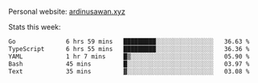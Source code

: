 Personal website: [ardinusawan.xyz](https://ardinusawan.xyz)

Stats this week:
<!--START_SECTION:waka-->

```txt
Go              6 hrs 59 mins   █████████░░░░░░░░░░░░░░░░   36.63 %
TypeScript      6 hrs 55 mins   █████████░░░░░░░░░░░░░░░░   36.36 %
YAML            1 hr 7 mins     █▒░░░░░░░░░░░░░░░░░░░░░░░   05.90 %
Bash            45 mins         █░░░░░░░░░░░░░░░░░░░░░░░░   03.97 %
Text            35 mins         ▓░░░░░░░░░░░░░░░░░░░░░░░░   03.08 %
```

<!--END_SECTION:waka-->
